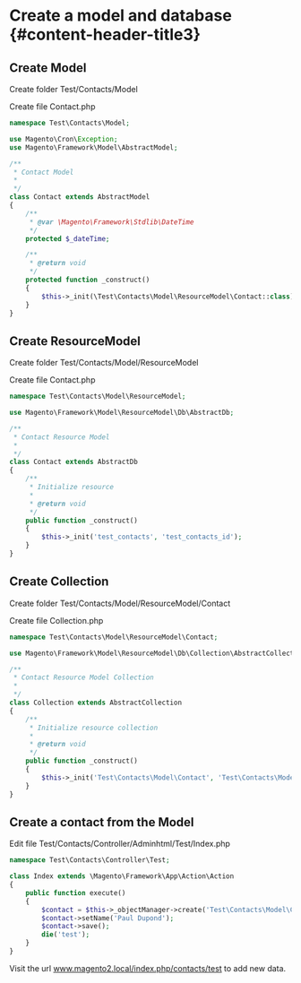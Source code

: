 # Create a model and database {#content-header-title3}

## Create Model

Create folder Test/Contacts/Model

Create file Contact.php

```php
namespace Test\Contacts\Model;

use Magento\Cron\Exception;
use Magento\Framework\Model\AbstractModel;

/**
 * Contact Model
 *
 */
class Contact extends AbstractModel
{
    /**
     * @var \Magento\Framework\Stdlib\DateTime
     */
    protected $_dateTime;

    /**
     * @return void
     */
    protected function _construct()
    {
        $this->_init(\Test\Contacts\Model\ResourceModel\Contact::class);
    }
}
```

## Create ResourceModel

Create folder Test/Contacts/Model/ResourceModel

Create file Contact.php

```php
namespace Test\Contacts\Model\ResourceModel;

use Magento\Framework\Model\ResourceModel\Db\AbstractDb;

/**
 * Contact Resource Model
 *
 */
class Contact extends AbstractDb
{
    /**
     * Initialize resource
     *
     * @return void
     */
    public function _construct()
    {
        $this->_init('test_contacts', 'test_contacts_id');
    }
}
```

## Create Collection

Create folder Test/Contacts/Model/ResourceModel/Contact

Create file Collection.php

```php
namespace Test\Contacts\Model\ResourceModel\Contact;

use Magento\Framework\Model\ResourceModel\Db\Collection\AbstractCollection;

/**
 * Contact Resource Model Collection
 *
 */
class Collection extends AbstractCollection
{
    /**
     * Initialize resource collection
     *
     * @return void
     */
    public function _construct()
    {
        $this->_init('Test\Contacts\Model\Contact', 'Test\Contacts\Model\ResourceModel\Contact');
    }
}
```

## Create a contact from the Model

Edit file Test/Contacts/Controller/Adminhtml/Test/Index.php

```php
namespace Test\Contacts\Controller\Test;

class Index extends \Magento\Framework\App\Action\Action
{
    public function execute()
    {
        $contact = $this->_objectManager->create('Test\Contacts\Model\Contact');
        $contact->setName('Paul Dupond');
        $contact->save();
        die('test');
    }
}
```

Visit the url www.magento2.local/index.php/contacts/test to add new data.

